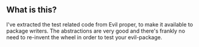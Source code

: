 ## What is this?
I've extracted the test related code from Evil proper, to make it available to package writers.  The abstractions are
very good and there's frankly no need to re-invent the wheel in order
to test your evil-package.

<!-- ## Installation -->

<!-- [Melpa](http://melpa.milkbox.net/): -->

<!--     M-x package-install evil-tests -->

<!-- Or you can just put `evil-tests.el` somewhere on your load path. -->

<!-- ## Using in a packge -->

<!-- Follow the [ELPA package format](http://marmalade-repo.org/doc-files/package.5.html) -->
<!-- and add this to the package header: -->
<!-- ```cl -->
<!-- ;; Package-Requires: ((evil-tests "0.1")) -->
<!-- ``` -->
